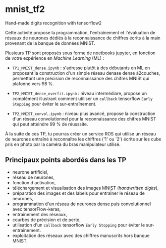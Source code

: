 # mnist_tf2

Hand-made digits recognition with tensorflow2

Cette activité propose la programmation, l'entraînement et l'évaluation de réseaux de neurones dédiés à la reconnaissance de chiffres écrits à la main provenant de la banque de données MNIST.

Plusieurs TP sont proposés sous forme de noetbooks jupyter, en fonction de votre expérience en *Machine Learning* (ML) :

- `TP1_MNIST_dense.ipynb` : s'adresse plutôt à des débutants en ML en proposant la construction d'un simple réseau denase dense à2couches, permettant une précision de reconnaissance des chifres MNISt qui plafonne vers 98 %.

- `TP2_MNIST_dense_overfit.ipynb` : niveau intermédiare, propose un complément illustrant comment utiliser un `callback` tensorflow `Early Stopping` pour éviter le sur-entraînement.

- `TP2_MNIST_convol.ipynb` : niveau plus avancé, propose la construction d'un réseau convolutionnel pour la reconnaissance des chifres MNIST qui peut atteindre 99 % de réusssite.

À la suite de ces TP, tu pourras créer un service ROS qui utilise un réseau de neurones entraîné à reconnaître les chiffres ('1' ou '2') écrits sur les cube pris en photo par la caméra du bras manipulateur utilisé.


## Principaux points abordés dans les TP

- neurone artificiel,
- réseau de neurones,
- fonction d'activation,
- téléchargement et visualisation des images MNIST (*handwritten digits*),
- préparation des images et des labels pour entraÎner le réseau de neurones,
- programmation d'un réseau de neurones dense puis convolutionnel avec tensorFlow-keras,
- entraînement des réseaux,
- courbes de précision et de perte,
- utilisation d'un `callback` tensorflow `Early Stopping` pour éviter le sur-entraînement.
- exploitation des réseaux avec des chiffres manuscrits hors banque MNIST.

